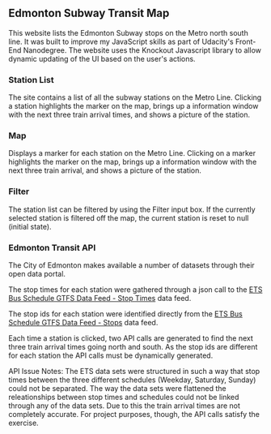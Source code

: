 ## Edmonton Subway Transit Map

This website lists the Edmonton Subway stops on the Metro north south line. It was built to improve my JavaScript skills as part of Udacity's Front-End Nanodegree. 
The website uses the Knockout Javascript library to allow dynamic updating of the UI based on the user's actions.

### Station List

The site contains a list of all the subway stations on the Metro Line. Clicking a station highlights the marker on the map, brings up a information window with the next three train arrival times, and shows a picture of the station.
 
### Map

Displays a marker for each station on the Metro Line. Clicking on a marker highlights the marker on the map, brings up a information window with the next three train arrival, and shows a picture of the station.

### Filter

The station list can be filtered by using the Filter input box. If the currently selected station is filtered off the map, the current station is reset to null (initial state).


### Edmonton Transit API

The City of Edmonton makes available a number of datasets through their open data portal. 

The stop times for each station were gathered through a json call to the [ETS Bus Schedule GTFS Data Feed - Stop Times](https://data.edmonton.ca/Transit/ETS-Bus-Schedule-GTFS-Data-Feed-Stop-Times/ebvt-eg97) data feed.

The stop ids for each station were identified directly from the [ETS Bus Schedule GTFS Data Feed - Stops](https://data.edmonton.ca/Transit/ETS-Bus-Schedule-GTFS-Data-Feed-Stops/4vt2-8zrq) data feed.

Each time a station is clicked, two API calls are generated to find the next three train arrival times going north and south. As the stop ids are different for each station the API calls must be dynamically generated.

API Issue Notes:
The ETS data sets were structured in such a way that stop times between the three different schedules (Weekday, Saturday, Sunday) could not be separated. The way the data sets were flattened the releationships between stop times and schedules could not be linked through any of the data sets. Due to this the train arrival times are not completely accurate. For project purposes, though, the API calls satisfy the exercise.

